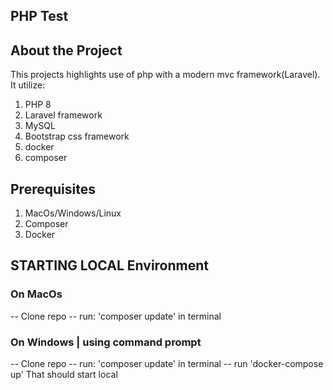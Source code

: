## PHP Test

## About the Project

This projects highlights use of php with a modern mvc framework(Laravel). It utilize:
1. PHP 8
2. Laravel framework
3. MySQL
4. Bootstrap css framework
5. docker
6. composer

## Prerequisites
1. MacOs/Windows/Linux
2. Composer
3. Docker


## STARTING LOCAL Environment

### On MacOs
-- Clone repo
-- run: 'composer update' in terminal

### On Windows | using command prompt
-- Clone repo
-- run: 'composer update' in terminal
-- run 'docker-compose up' That should start local



##
